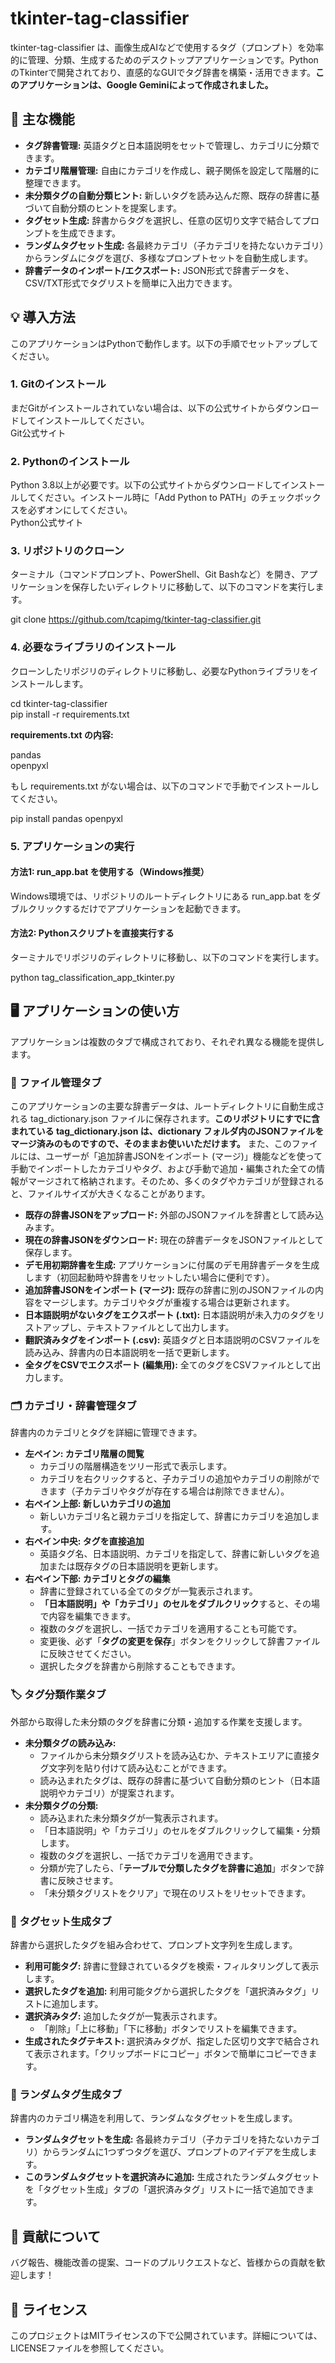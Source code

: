 # **tkinter-tag-classifier**

tkinter-tag-classifier は、画像生成AIなどで使用するタグ（プロンプト）を効率的に管理、分類、生成するためのデスクトップアプリケーションです。PythonのTkinterで開発されており、直感的なGUIでタグ辞書を構築・活用できます。**このアプリケーションは、Google Geminiによって作成されました。**

## **🚀 主な機能**

* **タグ辞書管理:** 英語タグと日本語説明をセットで管理し、カテゴリに分類できます。  
* **カテゴリ階層管理:** 自由にカテゴリを作成し、親子関係を設定して階層的に整理できます。  
* **未分類タグの自動分類ヒント:** 新しいタグを読み込んだ際、既存の辞書に基づいて自動分類のヒントを提案します。  
* **タグセット生成:** 辞書からタグを選択し、任意の区切り文字で結合してプロンプトを生成できます。  
* **ランダムタグセット生成:** 各最終カテゴリ（子カテゴリを持たないカテゴリ）からランダムにタグを選び、多様なプロンプトセットを自動生成します。  
* **辞書データのインポート/エクスポート:** JSON形式で辞書データを、CSV/TXT形式でタグリストを簡単に入出力できます。

## **💡 導入方法**

このアプリケーションはPythonで動作します。以下の手順でセットアップしてください。

### **1\. Gitのインストール**

まだGitがインストールされていない場合は、以下の公式サイトからダウンロードしてインストールしてください。  
Git公式サイト

### **2\. Pythonのインストール**

Python 3.8以上が必要です。以下の公式サイトからダウンロードしてインストールしてください。インストール時に「Add Python to PATH」のチェックボックスを必ずオンにしてください。  
Python公式サイト

### **3\. リポジトリのクローン**

ターミナル（コマンドプロンプト、PowerShell、Git Bashなど）を開き、アプリケーションを保存したいディレクトリに移動して、以下のコマンドを実行します。

git clone https://github.com/tcapimg/tkinter-tag-classifier.git

### **4\. 必要なライブラリのインストール**

クローンしたリポジリのディレクトリに移動し、必要なPythonライブラリをインストールします。

cd tkinter-tag-classifier  
pip install \-r requirements.txt

**requirements.txt の内容:**

pandas  
openpyxl

もし requirements.txt がない場合は、以下のコマンドで手動でインストールしてください。

pip install pandas openpyxl

### **5\. アプリケーションの実行**

#### **方法1: run\_app.bat を使用する（Windows推奨）**

Windows環境では、リポジトリのルートディレクトリにある run\_app.bat をダブルクリックするだけでアプリケーションを起動できます。

#### **方法2: Pythonスクリプトを直接実行する**

ターミナルでリポジリのディレクトリに移動し、以下のコマンドを実行します。

python tag\_classification\_app\_tkinter.py

## **🖥️ アプリケーションの使い方**

アプリケーションは複数のタブで構成されており、それぞれ異なる機能を提供します。

### **📁 ファイル管理タブ**

このアプリケーションの主要な辞書データは、ルートディレクトリに自動生成される tag\_dictionary.json ファイルに保存されます。**このリポジトリにすでに含まれている tag\_dictionary.json は、dictionary フォルダ内のJSONファイルをマージ済みのものですので、そのままお使いいただけます。** また、このファイルには、ユーザーが「追加辞書JSONをインポート (マージ)」機能などを使って手動でインポートしたカテゴリやタグ、および手動で追加・編集された全ての情報がマージされて格納されます。そのため、多くのタグやカテゴリが登録されると、ファイルサイズが大きくなることがあります。

* **既存の辞書JSONをアップロード:** 外部のJSONファイルを辞書として読み込みます。  
* **現在の辞書JSONをダウンロード:** 現在の辞書データをJSONファイルとして保存します。  
* **デモ用初期辞書を生成:** アプリケーションに付属のデモ用辞書データを生成します（初回起動時や辞書をリセットしたい場合に便利です）。  
* **追加辞書JSONをインポート (マージ):** 既存の辞書に別のJSONファイルの内容をマージします。カテゴリやタグが重複する場合は更新されます。  
* **日本語説明がないタグをエクスポート (.txt):** 日本語説明が未入力のタグをリストアップし、テキストファイルとして出力します。  
* **翻訳済みタグをインポート (.csv):** 英語タグと日本語説明のCSVファイルを読み込み、辞書内の日本語説明を一括で更新します。  
* **全タグをCSVでエクスポート (編集用):** 全てのタグをCSVファイルとして出力します。

### **🗂️ カテゴリ・辞書管理タブ**

辞書内のカテゴリとタグを詳細に管理できます。

* **左ペイン: カテゴリ階層の閲覧**  
  * カテゴリの階層構造をツリー形式で表示します。  
  * カテゴリを右クリックすると、子カテゴリの追加やカテゴリの削除ができます（子カテゴリやタグが存在する場合は削除できません）。  
* **右ペイン上部: 新しいカテゴリの追加**  
  * 新しいカテゴリ名と親カテゴリを指定して、辞書にカテゴリを追加します。  
* **右ペイン中央: タグを直接追加**  
  * 英語タグ名、日本語説明、カテゴリを指定して、辞書に新しいタグを追加または既存タグの日本語説明を更新します。  
* **右ペイン下部: カテゴリとタグの編集**  
  * 辞書に登録されている全てのタグが一覧表示されます。  
  * **「日本語説明」や「カテゴリ」のセルをダブルクリック**すると、その場で内容を編集できます。  
  * 複数のタグを選択し、一括でカテゴリを適用することも可能です。  
  * 変更後、必ず「**タグの変更を保存**」ボタンをクリックして辞書ファイルに反映させてください。  
  * 選択したタグを辞書から削除することもできます。

### **🏷️ タグ分類作業タブ**

外部から取得した未分類のタグを辞書に分類・追加する作業を支援します。

* **未分類タグの読み込み:**  
  * ファイルから未分類タグリストを読み込むか、テキストエリアに直接タグ文字列を貼り付けて読み込むことができます。  
  * 読み込まれたタグは、既存の辞書に基づいて自動分類のヒント（日本語説明やカテゴリ）が提案されます。  
* **未分類タグの分類:**  
  * 読み込まれた未分類タグが一覧表示されます。  
  * 「日本語説明」や「カテゴリ」のセルをダブルクリックして編集・分類します。  
  * 複数のタグを選択し、一括でカテゴリを適用できます。  
  * 分類が完了したら、「**テーブルで分類したタグを辞書に追加**」ボタンで辞書に反映させます。  
  * 「未分類タグリストをクリア」で現在のリストをリセットできます。

### **📝 タグセット生成タブ**

辞書から選択したタグを組み合わせて、プロンプト文字列を生成します。

* **利用可能タグ:** 辞書に登録されているタグを検索・フィルタリングして表示します。  
* **選択したタグを追加:** 利用可能タグから選択したタグを「選択済みタグ」リストに追加します。  
* **選択済みタグ:** 追加したタグが一覧表示されます。  
  * 「削除」「上に移動」「下に移動」ボタンでリストを編集できます。  
* **生成されたタグテキスト:** 選択済みタグが、指定した区切り文字で結合されて表示されます。「クリップボードにコピー」ボタンで簡単にコピーできます。

### **🎲 ランダムタグ生成タブ**

辞書内のカテゴリ構造を利用して、ランダムなタグセットを生成します。

* **ランダムタグセットを生成:** 各最終カテゴリ（子カテゴリを持たないカテゴリ）からランダムに1つずつタグを選び、プロンプトのアイデアを生成します。  
* **このランダムタグセットを選択済みに追加:** 生成されたランダムタグセットを「タグセット生成」タブの「選択済みタグ」リストに一括で追加できます。

## **🤝 貢献について**

バグ報告、機能改善の提案、コードのプルリクエストなど、皆様からの貢献を歓迎します！

## **📄 ライセンス**

このプロジェクトはMITライセンスの下で公開されています。詳細については、LICENSEファイルを参照してください。